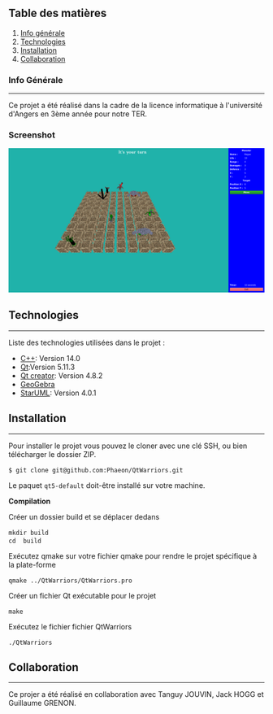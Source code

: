 ## Table des matières
1. [Info générale](#info-générale)
2. [Technologies](#technologies)
3. [Installation](#installation)
4. [Collaboration](#collaboration)
### Info Générale
***
Ce projet a été réalisé dans la cadre de la licence informatique à l'université d'Angers en 3ème année pour notre TER. 
### Screenshot
![Image text](qtwarriors.png)
## Technologies
***
Liste des technologies utilisées dans le projet :
* [C++](https://en.cppreference.com/w/): Version 14.0 
* [Qt](https://www.qt.io/qt5-11/):Version 5.11.3
* [Qt creator](https://www.qt.io/blog/2019/03/01/qt-creator-4-8-2-released): Version 4.8.2
* [GeoGebra](https://www.geogebra.org/?lang=fr)
* [StarUML](https://staruml.io/): Version 4.0.1

## Installation
***
Pour installer le projet vous pouvez le cloner avec une clé SSH, ou bien télécharger le dossier ZIP.
```
$ git clone git@github.com:Phaeon/QtWarriors.git
```
Le paquet ```qt5-default``` doit-être installé sur votre machine.

**Compilation**

Créer un dossier build et se déplacer dedans
```
mkdir build
cd  build
```
Exécutez qmake sur votre fichier qmake pour rendre le projet spécifique à la plate-forme
```
qmake ../QtWarriors/QtWarriors.pro
```
Créer un fichier Qt exécutable pour le projet
```
make
```
Exécutez le fichier fichier QtWarriors
```
./QtWarriors
```

## Collaboration
***
Ce projer a été réalisé en collaboration avec Tanguy JOUVIN, Jack HOGG et Guillaume GRENON.
